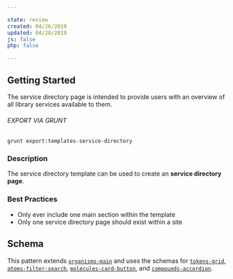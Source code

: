 ```yaml
---

state: review
created: 04/26/2019
updated: 04/28/2019
js: false
php: false

---
```


## Getting Started

The service directory page is intended to provide users with an overview of all library services available to them.

###### EXPORT VIA GRUNT

```
grunt export:templates-service-directory
```


### Description

The service directory template can be used to create an **service directory page**.


### Best Practices

- Only ever include one main section within the template
- Only one service directory page should exist within a site


## Schema

This pattern extends [`organisms-main`][organisms-main] and uses the schemas for [`tokens-grid`][tokens-grid], [`atoms-filter-search`][atoms-filter-search], [`molecules-card-button`][molecules-card-button], and [`compounds-accordion`][compounds-accordion].

[organisms-main]: /patterns/50-organisms-main-main/50-organisms-main-main.html
[tokens-grid]: /patterns/10-tokens-10-globals-grid/10-tokens-10-globals-grid.html
[atoms-filter-search]: /patterns/20-atoms-filters-filter-search/20-atoms-filters-filter-search.html
[molecules-card-button]: /patterns/30-molecules-cards-card-button/30-molecules-cards-card-button.html
[compounds-accordion]: /patterns/40-compounds-modules-accordion/40-compounds-modules-accordion.html
